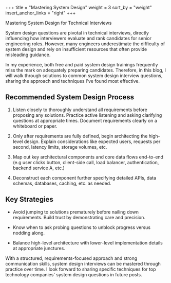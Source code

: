 +++
title = "Mastering System Design"
weight = 3
sort_by = "weight"
insert_anchor_links = "right"
+++

Mastering System Design for Technical Interviews

System design questions are pivotal in technical interviews, directly influencing how interviewers evaluate and rank candidates for senior engineering roles. However, many engineers underestimate the difficulty of system design and rely on insufficient resources that often provide misleading guidance. 

In my experience, both free and paid system design trainings frequently miss the mark on adequately preparing candidates. Therefore, in this blog, I will walk through solutions to common system design interview questions, sharing the approach and techniques I've found most effective.

## Recommended System Design Process

1. Listen closely to thoroughly understand all requirements before proposing any solutions. Practice active listening and asking clarifying questions at appropriate times. Document requirements clearly on a whiteboard or paper. 

2. Only after requirements are fully defined, begin architecting the high-level design. Explain considerations like expected users, requests per second, latency limits, storage volumes, etc.

3. Map out key architectural components and core data flows end-to-end (e.g user clicks button, client-side call, load balancer, authentication, backend service A, etc.)

4. Deconstruct each component further specifying detailed APIs, data schemas, databases, caching, etc. as needed.

## Key Strategies

- Avoid jumping to solutions prematurely before nailing down requirements. Build trust by demonstrating care and precision. 

- Know when to ask probing questions to unblock progress versus nodding along.

- Balance high-level architecture with lower-level implementation details at appropriate junctures.

With a structured, requirements-focused approach and strong communication skills, system design interviews can be mastered through practice over time. I look forward to sharing specific techniques for top technology companies' system design questions in future posts.